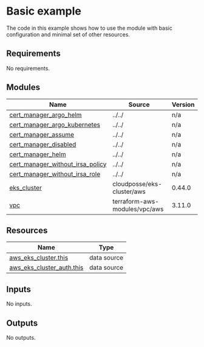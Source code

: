 # Basic example

The code in this example shows how to use the module with basic configuration and minimal set of other resources.

<!-- BEGINNING OF PRE-COMMIT-TERRAFORM DOCS HOOK -->
## Requirements

No requirements.

## Modules

| Name | Source | Version |
|------|--------|---------|
| <a name="module_cert_manager_argo_helm"></a> [cert\_manager\_argo\_helm](#module\_cert\_manager\_argo\_helm) | ../../ | n/a |
| <a name="module_cert_manager_argo_kubernetes"></a> [cert\_manager\_argo\_kubernetes](#module\_cert\_manager\_argo\_kubernetes) | ../../ | n/a |
| <a name="module_cert_manager_assume"></a> [cert\_manager\_assume](#module\_cert\_manager\_assume) | ../../ | n/a |
| <a name="module_cert_manager_disabled"></a> [cert\_manager\_disabled](#module\_cert\_manager\_disabled) | ../../ | n/a |
| <a name="module_cert_manager_helm"></a> [cert\_manager\_helm](#module\_cert\_manager\_helm) | ../../ | n/a |
| <a name="module_cert_manager_without_irsa_policy"></a> [cert\_manager\_without\_irsa\_policy](#module\_cert\_manager\_without\_irsa\_policy) | ../../ | n/a |
| <a name="module_cert_manager_without_irsa_role"></a> [cert\_manager\_without\_irsa\_role](#module\_cert\_manager\_without\_irsa\_role) | ../../ | n/a |
| <a name="module_eks_cluster"></a> [eks\_cluster](#module\_eks\_cluster) | cloudposse/eks-cluster/aws | 0.44.0 |
| <a name="module_vpc"></a> [vpc](#module\_vpc) | terraform-aws-modules/vpc/aws | 3.11.0 |

## Resources

| Name | Type |
|------|------|
| [aws_eks_cluster.this](https://registry.terraform.io/providers/hashicorp/aws/latest/docs/data-sources/eks_cluster) | data source |
| [aws_eks_cluster_auth.this](https://registry.terraform.io/providers/hashicorp/aws/latest/docs/data-sources/eks_cluster_auth) | data source |

## Inputs

No inputs.

## Outputs

No outputs.
<!-- END OF PRE-COMMIT-TERRAFORM DOCS HOOK -->

